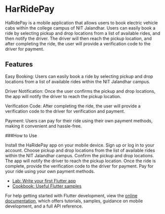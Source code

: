 # HarRidePay

HaRidePay is a mobile application that allows users to book electric vehicle cabs within the college campus of NIT Jalandhar. Users can easily book a ride by selecting pickup and drop locations from a list of available rides, and then notify the driver. The driver will then reach the pickup location, and after completing the ride, the user will provide a verification code to the driver for payment.

## Features

Easy Booking: Users can easily book a ride by selecting pickup and drop locations from a list of available rides within the NIT Jalandhar campus.

Driver Notification: Once the user confirms the pickup and drop locations, the app will notify the driver to reach the pickup location.

Verification Code: After completing the ride, the user will provide a verification code to the driver for verification and payment.

Payment: Users can pay for their ride using their own payment methods, making it convenient and hassle-free.

###How to Use

Install the HaRidePay app on your mobile device.
Sign up or log in to your account.
Choose pickup and drop locations from the list of available rides within the NIT Jalandhar campus.
Confirm the pickup and drop locations.
The app will notify the driver to reach the pickup location.
Once the ride is complete, provide the verification code to the driver for payment.
Pay for your ride using your own payment methods.

- [Lab: Write your first Flutter app](https://docs.flutter.dev/get-started/codelab)
- [Cookbook: Useful Flutter samples](https://docs.flutter.dev/cookbook)

For help getting started with Flutter development, view the
[online documentation](https://docs.flutter.dev/), which offers tutorials,
samples, guidance on mobile development, and a full API reference.
